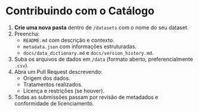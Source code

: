 # Contribuindo com o Catálogo

1. **Crie uma nova pasta** dentro de `/datasets` com o nome do seu dataset.
2. Preencha:
   - `README.md` com descrição e contexto.
   - `metadata.json` com informações estruturadas.
   - `docs/data_dictionary.md` e `docs/version_history.md`.
3. Suba os arquivos de dados em `/data` (formato aberto, preferencialmente `.csv`).
4. Abra um Pull Request descrevendo:
   - Origem dos dados.
   - Tratamentos realizados.
   - Licença e restrições (se houver).
5. Todas as submissões passam por revisão de metadados e conformidade de licenciamento.
